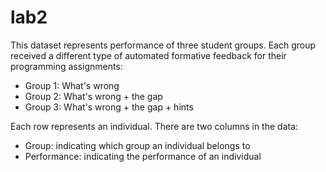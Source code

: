 # lab2

This dataset represents performance of three student groups. Each group received a different type of automated formative feedback for their programming assignments:

* Group 1: What's wrong
* Group 2: What's wrong + the gap
* Group 3: What's wrong + the gap + hints

Each row represents an individual. There are two columns in the data:

* Group: indicating which group an individual belongs to
* Performance: indicating the performance of an individual
